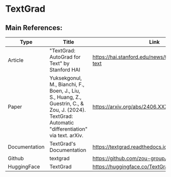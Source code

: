 # TextGrad

## Main References:
| Type | Title | Link |
| ---- | ---- | ---- |
| Article | "TextGrad: AutoGrad for Text" by Stanford HAI | https://hai.stanford.edu/news/textgrad-autograd-text |
| Paper | Yuksekgonul, M., Bianchi, F., Boen, J., Liu, S., Huang, Z., Guestrin, C., & Zou, J. (2024). TextGrad: Automatic "differentiation" via text. arXiv. | https://arxiv.org/abs/2406.XXXXX |
| Documentation | TextGrad's Documentation | https://textgrad.readthedocs.io/en/latest/index.html |
| Github | textgrad | https://github.com/zou-group/textgrad |
| HuggingFace | TextGrad | https://huggingface.co/TextGrad | 